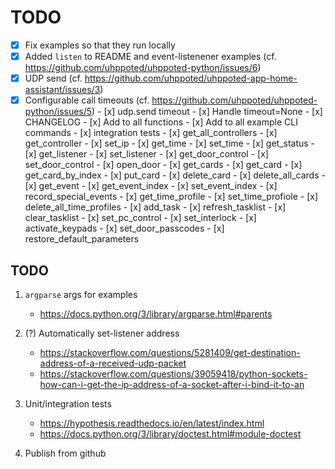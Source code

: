 # TODO

- [x] Fix examples so that they run locally
- [x] Added `listen` to README and event-listenener examples (cf. https://github.com/uhppoted/uhppoted-python/issues/6)
- [x] UDP send (cf. https://github.com/uhppoted/uhppoted-app-home-assistant/issues/3)
- [x] Configurable call timeouts (cf. https://github.com/uhppoted/uhppoted-python/issues/5)
      - [x] udp.send timeout
      - [x] Handle timeout=None
      - [x] CHANGELOG
      - [x] Add to all functions
      - [x] Add to all example CLI commands
      - [x] integration tests
            - [x] get_all_controllers
            - [x] get_controller
            - [x] set_ip
            - [x] get_time
            - [x] set_time
            - [x] get_status
            - [x] get_listener
            - [x] set_listener
            - [x] get_door_control
            - [x] set_door_control
            - [x] open_door
            - [x] get_cards
            - [x] get_card
            - [x] get_card_by_index
            - [x] put_card
            - [x] delete_card
            - [x] delete_all_cards
            - [x] get_event
            - [x] get_event_index
            - [x] set_event_index
            - [x] record_special_events
            - [x] get_time_profile
            - [x] set_time_profiole
            - [x] delete_all_time_profiles
            - [x] add_task
            - [x] refresh_tasklist
            - [x] clear_tasklist
            - [x] set_pc_control
            - [x] set_interlock
            - [x] activate_keypads
            - [x] set_door_passcodes
            - [x] restore_default_parameters

## TODO

1. `argparse` args for examples
   - https://docs.python.org/3/library/argparse.html#parents

2. (?) Automatically set-listener address
   - https://stackoverflow.com/questions/5281409/get-destination-address-of-a-received-udp-packet
   - https://stackoverflow.com/questions/39059418/python-sockets-how-can-i-get-the-ip-address-of-a-socket-after-i-bind-it-to-an

3. Unit/integration tests
      - https://hypothesis.readthedocs.io/en/latest/index.html
      - https://docs.python.org/3/library/doctest.html#module-doctest

4. Publish from github

